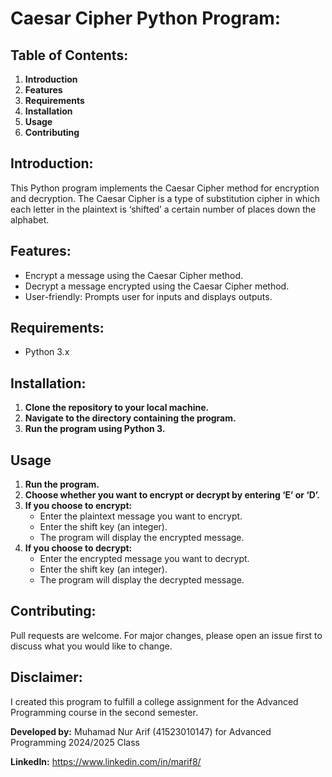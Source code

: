# Caesar Cipher Python Program:

## Table of Contents:
1. **Introduction**
2. **Features**
3. **Requirements**
4. **Installation**
5. **Usage**
6. **Contributing**

## Introduction:
This Python program implements the Caesar Cipher method for encryption and decryption. The Caesar Cipher is a type of substitution cipher in which each letter in the plaintext is ‘shifted’ a certain number of places down the alphabet.

## Features:
- Encrypt a message using the Caesar Cipher method.
- Decrypt a message encrypted using the Caesar Cipher method.
- User-friendly: Prompts user for inputs and displays outputs.

## Requirements:
- Python 3.x

## Installation:
1. **Clone the repository to your local machine.**
2. **Navigate to the directory containing the program.**
3. **Run the program using Python 3.**

## Usage
1. **Run the program.**
2. **Choose whether you want to encrypt or decrypt by entering ‘E’ or ‘D’.**
3. **If you choose to encrypt:**
    - Enter the plaintext message you want to encrypt.
    - Enter the shift key (an integer).
    - The program will display the encrypted message.
4. **If you choose to decrypt:**
    - Enter the encrypted message you want to decrypt.
    - Enter the shift key (an integer).
    - The program will display the decrypted message.

## Contributing:
Pull requests are welcome. For major changes, please open an issue first to discuss what you would like to change.

## Disclaimer:
   I created this program to fulfill a college assignment for the Advanced Programming course in the second semester.

**Developed by:** Muhamad Nur Arif (41523010147) for Advanced Programming 2024/2025 Class

**LinkedIn:** https://www.linkedin.com/in/marif8/
